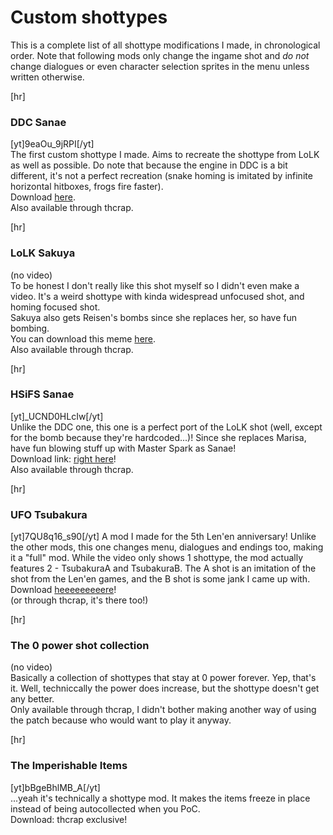 # Custom shottypes
This is a complete list of all shottype modifications I made, in chronological order. Note that following mods only change the ingame shot and *do not* change dialogues or even
character selection sprites in the menu unless written otherwise.

[hr]
### DDC Sanae
[yt]9eaOu_9jRPI[/yt]  
The first custom shottype I made. Aims to recreate the shottype from LoLK as well as possible. Do note that because the engine in DDC is a bit different, it's not a perfect recreation
(snake homing is imitated by infinite horizontal hitboxes, frogs fire faster).  
Download [here](https://mega.nz/#!oh4lBA4C!Fq7UV5LfQulUaCAubGRk_LMLOeR4nfE9CdMa0OQZryA).  
Also available through thcrap.

[hr]
### LoLK Sakuya
(no video)  
To be honest I don't really like this shot myself so I didn't even make a video. It's a weird shottype with kinda widespread unfocused shot, and homing focused shot.  
Sakuya also gets Reisen's bombs since she replaces her, so have fun bombing.  
You can download this meme [here](https://mega.nz/#!1s5GHIqI!sSPZm0FZCxE_EL0jzGqC4oheH5Xs7-MmlbjARxqbzQY).  
Also available through thcrap.

[hr]
### HSiFS Sanae
[yt]\_UCND0HLcIw[/yt]  
Unlike the DDC one, this one is a perfect port of the LoLK shot (well, except for the bomb because they're hardcoded...)! Since she replaces Marisa, have fun blowing stuff up with Master Spark as Sanae!  
Download link: [right here](https://mega.nz/#!lsBQxSwB!X-YB1uwIN1u8CRYjU-2HZnjhb7zrFE5WvQFZru-CXr8)!  
Also available through thcrap.

[hr]
### UFO Tsubakura
[yt]7QU8q16_s90[/yt]
A mod I made for the 5th Len'en anniversary! Unlike the other mods, this one changes menu, dialogues and endings too, making it a "full" mod. While the video only shows 1 shottype, the mod actually features 2 - TsubakuraA and TsubakuraB. The A shot is an imitation of the shot from the Len'en games, and the B shot is some jank I came up with.  
Download [heeeeeeeeere](https://mega.nz/#!10JzTKBC!GLi2MJZADsRPqdn1b9knvLfJknXepM69vHJ01-XjJ7s)!  
(or through thcrap, it's there too!)

[hr]
### The 0 power shot collection
(no video)  
Basically a collection of shottypes that stay at 0 power forever. Yep, that's it. Well, techniccally the power does increase, but the shottype doesn't get any better.  
Only available through thcrap, I didn't bother making another way of using the patch because who would want to play it anyway.

[hr]
### The Imperishable Items
[yt]bBgeBhlMB_A[/yt]  
\.\.\.yeah it's technically a shottype mod. It makes the items freeze in place instead of being autocollected when you PoC.  
Download: thcrap exclusive!
